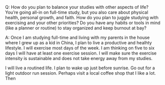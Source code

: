 Q: How do you plan to balance your studies with other aspects of life?
You’re going all-in on full-time study, but you also care about physical health, personal growth, and faith. How do you plan to juggle studying with exercising and your other priorities?
Do you have any habits or tools in mind (like a planner or routine) to stay organized and keep burnout at bay?

A: Once I am studying full-time and living with my parents in the house where I grew up as a kid in China, I plan to live a productive and healhty lifestyle. I will exercise most days of the week. I am thinking on five to six days I will have at least one exercise session. I will make sure the exercise intensity is sustainable and does not take energy away from my studies.

I will live a routined life. I plan to wake up just before sunrise. Go out for a light outdoor run session. Perhaps visit a local coffee shop that I like a lot. Then 

